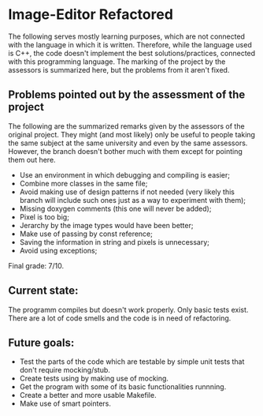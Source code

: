 # Image-Editor Refactored

The following serves mostly learning purposes, which are not connected with the language in which it is written. Therefore, while the language used is C++, the code doesn't implement the best solutions/practices, connected with this programming language. The marking of the project by the assessors is summarized here, but the problems from it aren't fixed.

## Problems pointed out by the assessment of the project
The following are the summarized remarks given by the assessors of the original project. They might (and most likely) only be useful to people taking the same subject at the same university and even by the same assessors. However, the branch doesn't bother much with them except for pointing them out here.
- Use an environment in which debugging and compiling is easier;
- Combine more classes in the same file;
- Avoid making use of design patterns if not needed (very likely this branch will include such ones just as a way to experiment with them);
- Missing doxygen comments (this one will never be added);
- Pixel is too big;
- Jerarchy by the image types would have been better;
- Make use of passing by const reference;
- Saving the information in string and pixels is unnecessary;
- Avoid using exceptions;

Final grade: 7/10.

## Current state:
The programm compiles but doesn't work properly. Only basic tests exist. There are a lot of code smells and the code is in need of refactoring.

## Future goals:
- Test the parts of the code which are testable by simple unit tests that don't require mocking/stub.
- Create tests using by making use of mocking.
- Get the program with some of its basic functionalities runnning.
- Create a better and more usable Makefile.
- Make use of smart pointers.